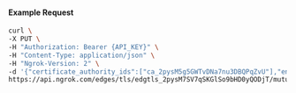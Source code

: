 <!-- Code generated for API Clients. DO NOT EDIT. -->

#### Example Request

```bash
curl \
-X PUT \
-H "Authorization: Bearer {API_KEY}" \
-H "Content-Type: application/json" \
-H "Ngrok-Version: 2" \
-d '{"certificate_authority_ids":["ca_2pysM5g5GWTvDNa7nu3DBQPqZvU"],"enabled":true}' \
https://api.ngrok.com/edges/tls/edgtls_2pysM7SV7qSKGlSo9bHD0yQODjT/mutual_tls
```
